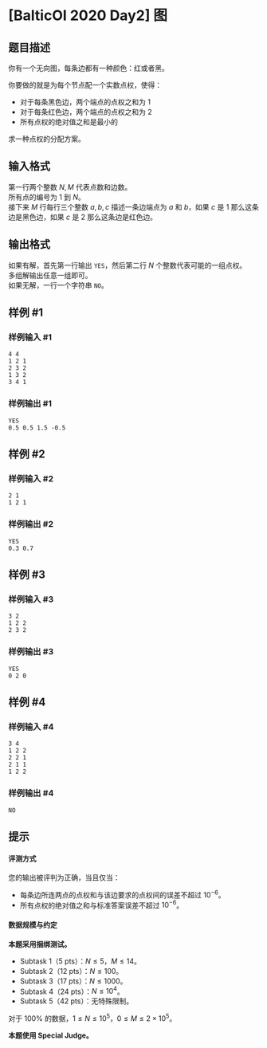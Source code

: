 # [BalticOI 2020 Day2] 图

## 题目描述

你有一个无向图，每条边都有一种颜色：红或者黑。

你要做的就是为每个节点配一个实数点权，使得：

- 对于每条黑色边，两个端点的点权之和为 $1$
- 对于每条红色边，两个端点的点权之和为 $2$
- 所有点权的绝对值之和是最小的

求一种点权的分配方案。

## 输入格式

第一行两个整数 $N,M$ 代表点数和边数。     
所有点的编号为 $1$ 到 $N$。         
接下来 $M$ 行每行三个整数 $a,b,c$ 描述一条边端点为 $a$ 和 $b$，如果 $c$ 是 $1$ 那么这条边是黑色边，如果 $c$ 是 $2$ 那么这条边是红色边。

## 输出格式

如果有解，首先第一行输出 `YES`，然后第二行 $N$ 个整数代表可能的一组点权。       
多组解输出任意一组即可。        
如果无解，一行一个字符串 `NO`。

## 样例 #1

### 样例输入 #1
```
4 4
1 2 1
2 3 2
1 3 2
3 4 1
```

### 样例输出 #1

```
YES
0.5 0.5 1.5 -0.5
```

## 样例 #2

### 样例输入 #2
```
2 1
1 2 1
```

### 样例输出 #2

```
YES
0.3 0.7
```

## 样例 #3

### 样例输入 #3
```
3 2
1 2 2
2 3 2
```

### 样例输出 #3

```
YES
0 2 0
```

## 样例 #4

### 样例输入 #4
```
3 4
1 2 2
2 2 1
2 1 1
1 2 2
```

### 样例输出 #4

```
NO
```

## 提示

#### 评测方式

您的输出被评判为正确，当且仅当：

- 每条边所连两点的点权和与该边要求的点权间的误差不超过 $10^{-6}$。
- 所有点权的绝对值之和与标准答案误差不超过 $10^{-6}$。

#### 数据规模与约定

**本题采用捆绑测试。**

- Subtask 1（5 pts）：$N \le 5$，$M \le 14$。     
- Subtask 2（12 pts）：$N \le 100$。
- Subtask 3（17 pts）：$N \le 1000$。
- Subtask 4（24 pts）：$N \le 10^4$。
- Subtask 5（42 pts）：无特殊限制。

对于 $100\%$ 的数据，$1 \le N \le 10^5$，$0 \le M \le 2 \times 10^5$。

**本题使用 Special Judge。**
